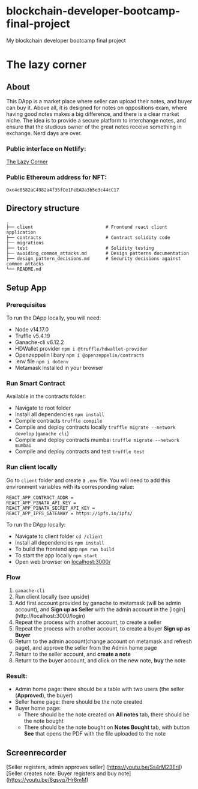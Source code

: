 # blockchain-developer-bootcamp-final-project
My blockchain developer bootcamp final project

# The lazy corner
## About
This DApp is a market place where seller can upload their notes, and buyer can buy it. Above all, it is designed for notes on oppositions exam, where having good notes makes a big difference, and there is a clear market niche. The idea is to provide a secure platform to interchange notes, and ensure that the studious owner of the great notes receive something in exchange. Nerd days are over.

### Public interface on Netlify: 
[The Lazy Corner](https://thelazycorner.netlify.app/)
### Public Ethereum address for NFT: 
`0xc4c0582aC4982a4f35fCe1FeEADa3b5e3c44cC17`
## Directory structure
    .
    ├── client                           # Frontend react client application
    ├── contracts                        # Contract solidity code
    ├── migrations              
    ├── test                             # Solidity testing
    ├── avoiding_common_attacks.md       # Design patterns documentation
    ├── design_pattern_decisions.md      # Security decisions against common attacks
    └── README.md

## Setup App
### Prerequisites
To run the DApp locally, you will need:
* Node v14.17.0 
* Truffle v5.4.19
* Ganache-cli v6.12.2
* HDWallet provider `npm i @truffle/hdwallet-provider`
* Openzeppelin libary `npm i @openzeppelin/contracts`
* .env file `npm i dotenv`
* Metamask installed in your browser
### Run Smart Contract
Available in the contracts folder:
* Navigate to root folder
* Install all dependencies `npm install`
* Compile contracts `truffle compile`
* Compile and deploy contracts locally `truffle migrate --network develop` (`ganache cli`)
* Compile and deploy contracts mumbai `truffle migrate --network mumbai`
* Compile and deploy contracts and test `truffle test`

### Run client locally
Go to `client` folder and create a `.env` file. You will need to add this environment variables with its corresponding value:
```
REACT_APP_CONTRACT_ADDR =
REACT_APP_PINATA_API_KEY =
REACT_APP_PINATA_SECRET_API_KEY =
REACT_APP_IPFS_GATEAWAY = https://ipfs.io/ipfs/
```

To run the DApp locally:
* Navigate to client folder `cd /client` 
* Install all dependencies `npm install` 
* To build the frontend app `npm run build` 
* To start the app locally `npm start`
* Open web browser on [localhost:3000/](http://localhost:3000/)

### Flow
1. `ganache-cli`
2. Run client locally (see upside)
3. Add first account provided by ganache to metamask (will be admin account), and **Sign up as Seller** with the admin account in the [login] (http://localhost:3000/login)
4. Repeat the process with another account, to create a seller
5. Repeat the process with another account, to create a buyer **Sign up as Buyer**
6. Return to the admin account(change account on metamask and refresh page), and approve the seller from the Admin home page 
7. Return to the seller account, and **create a note**
8. Return to the buyer account, and click on the new note, **buy** the note

### Result:
- Admin home page: there should be a table with two users (the seller (**Approved**), the buyer)
- Seller home page: there should be the note created
- Buyer home page: 
    * There should be the note created on **All notes** tab, there should be the note bought  
    * There should be the note bought on **Notes Bought** tab, with button **See** that opens the PDF with the file uploaded to the note


## Screenrecorder

[Seller registers, admin approves seller] (https://youtu.be/Ss4rM23EriI)
[Seller creates note. Buyer registers and buy note] (https://youtu.be/8gsyq7Hr8mM)

